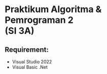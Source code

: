 # Praktikum Algoritma & Pemrograman 2 <br/> (SI 3A)

## Requirement:
- Visual Studio 2022
- Visual Basic .Net